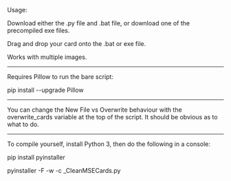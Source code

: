 Usage:

Download either the .py file and .bat file, or download one of the precompiled exe files.

Drag and drop your card onto the .bat or exe file.

Works with multiple images.

---

Requires Pillow to run the bare script:

pip install --upgrade Pillow

---

You can change the New File vs Overwrite behaviour with the overwrite_cards variable at the top of the script. It should be obvious as to what to do.

---

To compile yourself, install Python 3, then do the following in a console:

pip install pyinstaller

pyinstaller -F -w -c _CleanMSECards.py